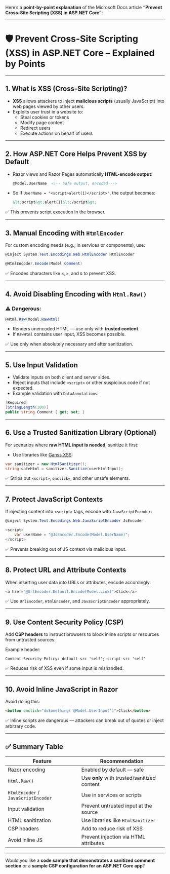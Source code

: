 Here’s a **point-by-point explanation** of the Microsoft Docs article **“Prevent Cross-Site Scripting (XSS) in ASP.NET Core”**:

---

# 🛡️ Prevent Cross-Site Scripting (XSS) in ASP.NET Core – Explained by Points

---

## 1. **What is XSS (Cross-Site Scripting)?**

- **XSS** allows attackers to inject **malicious scripts** (usually JavaScript) into web pages viewed by other users.
- Exploits user trust in a website to:
  - Steal cookies or tokens
  - Modify page content
  - Redirect users
  - Execute actions on behalf of users

---

## 2. **How ASP.NET Core Helps Prevent XSS by Default**

- Razor views and Razor Pages automatically **HTML-encode output**:
  
  ```html
  @Model.UserName  <!-- Safe output, encoded -->
  ```

- So if `UserName = "<script>alert(1)</script>"`, the output becomes:

  ```html
  &lt;script&gt;alert(1)&lt;/script&gt;
  ```

✅ This prevents script execution in the browser.

---

## 3. **Manual Encoding with `HtmlEncoder`**

For custom encoding needs (e.g., in services or components), use:

```csharp
@inject System.Text.Encodings.Web.HtmlEncoder HtmlEncoder

@HtmlEncoder.Encode(Model.Comment)
```

✅ Encodes characters like `<`, `>`, and `&` to prevent XSS.

---

## 4. **Avoid Disabling Encoding with `Html.Raw()`**

### ⚠️ Dangerous:
```csharp
@Html.Raw(Model.RawHtml)
```

- Renders unencoded HTML — use only with **trusted content**.
- If `RawHtml` contains user input, XSS becomes possible.

✅ Use only when absolutely necessary and after sanitization.

---

## 5. **Use Input Validation**

- Validate inputs on both client and server sides.
- Reject inputs that include `<script>` or other suspicious code if not expected.
- Example validation with `DataAnnotations`:

```csharp
[Required]
[StringLength(100)]
public string Comment { get; set; }
```

---

## 6. **Use a Trusted Sanitization Library (Optional)**

For scenarios where **raw HTML input is needed**, sanitize it first:

- Use libraries like [Ganss.XSS](https://github.com/mganss/HtmlSanitizer):

```csharp
var sanitizer = new HtmlSanitizer();
string safeHtml = sanitizer.Sanitize(userHtmlInput);
```

✅ Strips out `<script>`, `onclick=`, and other unsafe elements.

---

## 7. **Protect JavaScript Contexts**

If injecting content into `<script>` tags, encode with `JavaScriptEncoder`:

```csharp
@inject System.Text.Encodings.Web.JavaScriptEncoder JsEncoder

<script>
    var userName = "@JsEncoder.Encode(Model.UserName)";
</script>
```

✅ Prevents breaking out of JS context via malicious input.

---

## 8. **Protect URL and Attribute Contexts**

When inserting user data into URLs or attributes, encode accordingly:

```csharp
<a href="@UrlEncoder.Default.Encode(Model.Link)">Click</a>
```

✅ Use `UrlEncoder`, `HtmlEncoder`, and `JavaScriptEncoder` appropriately.

---

## 9. **Use Content Security Policy (CSP)**

Add **CSP headers** to instruct browsers to block inline scripts or resources from untrusted sources.

Example header:

```
Content-Security-Policy: default-src 'self'; script-src 'self'
```

✅ Reduces risk of XSS even if some input is mishandled.

---

## 10. **Avoid Inline JavaScript in Razor**

Avoid doing this:

```html
<button onclick="doSomething('@Model.UserInput')">Click</button>
```

✅ Inline scripts are dangerous — attackers can break out of quotes or inject arbitrary code.

---

## ✅ Summary Table

| Feature | Recommendation |
|--------|----------------|
| Razor encoding | Enabled by default — safe |
| `Html.Raw()` | Use **only** with trusted/sanitized content |
| `HtmlEncoder` / `JavaScriptEncoder` | Use in services or scripts |
| Input validation | Prevent untrusted input at the source |
| HTML sanitization | Use libraries like `HtmlSanitizer` |
| CSP headers | Add to reduce risk of XSS |
| Avoid inline JS | Prevent injection via HTML attributes |

---

Would you like a **code sample that demonstrates a sanitized comment section** or a **sample CSP configuration for an ASP.NET Core app**?